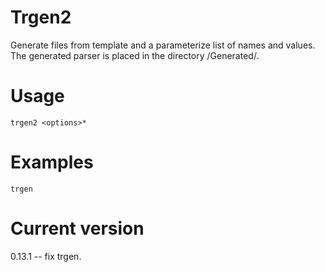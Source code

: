# Trgen2

Generate files from template and a parameterize list of names and values.
The generated parser is placed in the directory <current-directory>/Generated/.

# Usage

    trgen2 <options>* 

# Examples

    trgen

# Current version

0.13.1 -- fix trgen.
